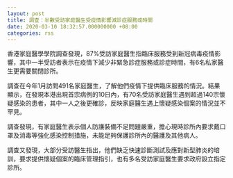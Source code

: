 ```yaml
---
layout: post
title: 調查：半數受訪家庭醫生受疫情影響減診症服務或時間
date: 2020-03-10 18:32:57.000000000 +08:00
categories: rss
---
```


香港家庭醫學學院調查發現，87%受訪家庭醫生指臨床服務受到新冠病毒疫情影響，其中一半受訪者表示在疫情下減少非緊急診症服務或診症時間，有6名私家醫生更需要關閉診所。

調查在今年1月訪問491名家庭醫生，了解他們疫情下提供臨床服務的情況。結果顯示，在發現本港出現首宗病例的10日內，有70名受訪家庭醫生遇到超過140宗懷疑感染的患者，其中一人之後更確診，反映家庭醫生遇上懷疑感染個案的情況並不罕見。

調查發現，有家庭醫生表示個人防護裝備不足問題嚴重，擔心現時診所內要求戴口罩及消毒等強化感染控制措施，未能足夠保護診所內的醫護及其他病人。

調查又發現，大部分受訪醫生指出，他們缺乏快速診斷測試及應對新型肺炎的培訓，要求提供懷疑個案的臨床管理指引，也有多名受訪家庭醫生要求政府設立指定診所。

